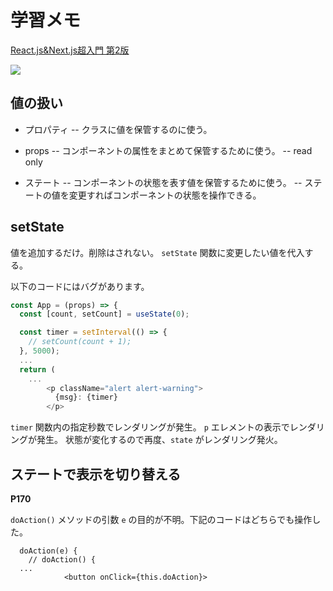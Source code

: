 # 学習メモ

[React.js&Next.js超入門 第2版](https://www.shuwasystem.co.jp/book/9784798063980.html)

![](https://www.shuwasystem.co.jp//images/book/561628.jpg)

## 値の扱い

- プロパティ
-- クラスに値を保管するのに使う。

- props
-- コンポーネントの属性をまとめて保管するために使う。
-- read only

- ステート
-- コンポーネントの状態を表す値を保管するために使う。
-- ステートの値を変更すればコンポーネントの状態を操作できる。

## setState

値を追加するだけ。削除はされない。 `setState` 関数に変更したい値を代入する。

以下のコードにはバグがあります。

```javascript
const App = (props) => {
  const [count, setCount] = useState(0);

  const timer = setInterval(() => {
    // setCount(count + 1);
  }, 5000);
  ...
  return (
    ...
        <p className="alert alert-warning">
          {msg}: {timer}
        </p>
```

`timer` 関数内の指定秒数でレンダリングが発生。
`p` エレメントの表示でレンダリングが発生。
状態が変化するので再度、`state` がレンダリング発火。

## ステートで表示を切り替える

**P170**

`doAction()` メソッドの引数 `e` の目的が不明。下記のコードはどちらでも操作した。

```
  doAction(e) {
    // doAction() {
  ...
            <button onClick={this.doAction}>
```

